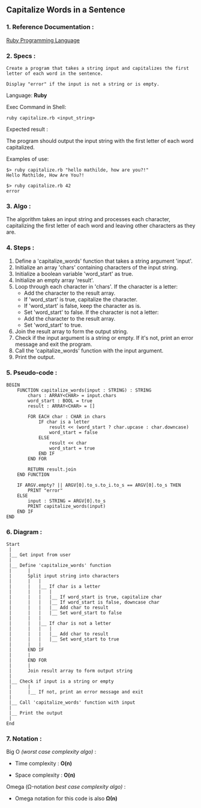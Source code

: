 ## Capitalize Words in a Sentence

### 1. Reference Documentation :

[Ruby Programming Language](https://www.ruby-lang.org/en/)

### 2. Specs :

    Create a program that takes a string input and capitalizes the first letter of each word in the sentence.

    Display "error" if the input is not a string or is empty.

Language: <b>Ruby</b>

Exec Command in Shell:

```
ruby capitalize.rb <input_string>
```

Expected result :

The program should output the input string with the first letter of each word capitalized.

Examples of use:

```
$> ruby capitalize.rb "hello mathilde, how are you?!"
Hello Mathilde, How Are You?!
```

```
$> ruby capitalize.rb 42
error
```

### 3. Algo :

The algorithm takes an input string and processes each character, capitalizing the first letter of each word and leaving other characters as they are.
### 4. Steps :

1.  Define a 'capitalize_words' function that takes a string argument 'input'.
2.  Initialize an array 'chars' containing characters of the input string.
3.  Initialize a boolean variable 'word_start' as true.
4.  Initialize an empty array 'result'.
5.  Loop through each character in 'chars'.
    If the character is a letter:
    -  Add the character to the result array.
    -  If 'word_start' is true, capitalize the character.
    -  If 'word_start' is false, keep the character as is.
    -  Set 'word_start' to false.
    If the character is not a letter:
    -  Add the character to the result array.
    -  Set 'word_start' to true.
6.  Join the result array to form the output string.
7.  Check if the input argument is a string or empty. If it's not, print an error message and exit the program.
8.  Call the 'capitalize_words' function with the input argument.
9.  Print the output.

### 5. Pseudo-code :

```
BEGIN
    FUNCTION capitalize_words(input : STRING) : STRING
        chars : ARRAY<CHAR> = input.chars
        word_start : BOOL = true
        result : ARRAY<CHAR> = []

        FOR EACH char : CHAR in chars
            IF char is a letter
                result << (word_start ? char.upcase : char.downcase)
                word_start = false
            ELSE
                result << char
                word_start = true
            END IF
        END FOR

        RETURN result.join
    END FUNCTION

    IF ARGV.empty? || ARGV[0].to_s.to_i.to_s == ARGV[0].to_s THEN
        PRINT "error"
    ELSE
        input : STRING = ARGV[0].to_s
        PRINT capitalize_words(input)
    END IF
END
```

### 6. Diagram :

```
Start
 |
 |__ Get input from user
 | 
 |__ Define 'capitalize_words' function
 |      |
 |      Split input string into characters
 |      |   |
 |      |   |__ If char is a letter
 |      |   |   |
 |      |   |   |__ If word_start is true, capitalize char
 |      |   |   |__ If word_start is false, downcase char
 |      |   |   |__ Add char to result
 |      |   |   |__ Set word_start to false
 |      |   |
 |      |   |__ If char is not a letter
 |      |   |   |
 |      |   |   |__ Add char to result
 |      |   |   |__ Set word_start to true
 |      |   |
 |      END IF
 |      |
 |      END FOR
 |      |
 |      Join result array to form output string
 | 
 |__ Check if input is a string or empty
 |      |
 |      |__ If not, print an error message and exit
 | 
 |__ Call 'capitalize_words' function with input
 |
 |__ Print the output
 | 
End
```

### 7. Notation :

Big O <em>(worst case complexity algo)</em> :

  -  Time complexity : <b>O(n)</b>

  -  Space complexity : <b>O(n)</b>

Omega (Ω-notation <em>best case complexity algo)</em> :

  -  Omega notation for this code is also <b>Ω(n)</b>
